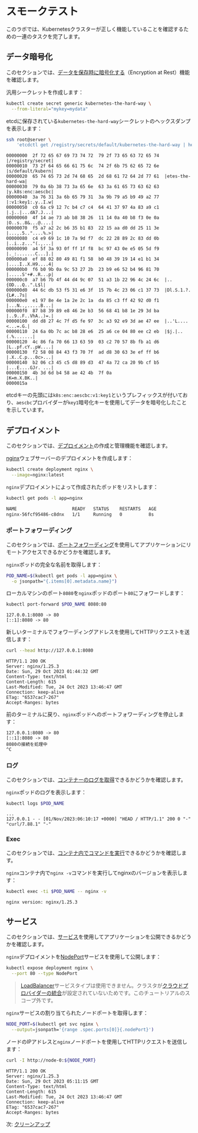 # スモークテスト

このラボでは、Kubernetesクラスターが正しく機能していることを確認するための一連のタスクを完了します。

## データ暗号化

このセクションでは、[データを保存時に暗号化する](https://kubernetes.io/docs/tasks/administer-cluster/encrypt-data/#verifying-that-data-is-encrypted)（Encryption at Rest）機能を確認します。

汎用シークレットを作成します：

```bash
kubectl create secret generic kubernetes-the-hard-way \
  --from-literal="mykey=mydata"
```

etcdに保存されている`kubernetes-the-hard-way`シークレットのヘックスダンプを表示します：

```bash
ssh root@server \
    'etcdctl get /registry/secrets/default/kubernetes-the-hard-way | hexdump -C'
```

```text
00000000  2f 72 65 67 69 73 74 72  79 2f 73 65 63 72 65 74  |/registry/secret|
00000010  73 2f 64 65 66 61 75 6c  74 2f 6b 75 62 65 72 6e  |s/default/kubern|
00000020  65 74 65 73 2d 74 68 65  2d 68 61 72 64 2d 77 61  |etes-the-hard-wa|
00000030  79 0a 6b 38 73 3a 65 6e  63 3a 61 65 73 63 62 63  |y.k8s:enc:aescbc|
00000040  3a 76 31 3a 6b 65 79 31  3a 9b 79 a5 b9 49 a2 77  |:v1:key1:.y..I.w|
00000050  c0 6a c9 12 7c b4 c7 c4  64 41 37 97 4a 83 a9 c1  |.j..|...dA7.J...|
00000060  4f 14 ae 73 ab b8 38 26  11 14 0a 40 b8 f3 0e 0a  |O..s..8&...@....|
00000070  f5 a7 a2 2c b6 35 b1 83  22 15 aa d0 dd 25 11 3e  |...,.5.."....%.>|
00000080  c4 e9 69 1c 10 7a 9d f7  dc 22 28 89 2c 83 dd 0b  |..i..z..."(.,...|
00000090  a4 5f 3a 93 0f ff 1f f8  bc 97 43 0e e5 05 5d f9  |._:.......C...].|
000000a0  ef 88 02 80 49 81 f1 58  b0 48 39 19 14 e1 b1 34  |....I..X.H9....4|
000000b0  f6 b0 9b 0a 9c 53 27 2b  23 b9 e6 52 b4 96 81 70  |.....S'+#..R...p|
000000c0  a7 b6 7b 4f 44 d4 9c 07  51 a3 1b 22 96 4c 24 6c  |..{OD...Q..".L$l|
000000d0  44 6c db 53 f5 31 e6 3f  15 7b 4c 23 06 c1 37 73  |Dl.S.1.?.{L#..7s|
000000e0  e1 97 8e 4e 1a 2e 2c 1a  da 85 c3 ff 42 92 d0 f1  |...N..,.....B...|
000000f0  87 b8 39 89 e8 46 2e b3  56 68 41 b8 1e 29 3d ba  |..9..F..VhA..)=.|
00000100  dd d8 27 4c 7f d5 fe 97  3c a3 92 e9 3d ae 47 ee  |..'L....<...=.G.|
00000110  24 6a 0b 7c ac b8 28 e6  25 a6 ce 04 80 ee c2 eb  |$j.|..(.%.......|
00000120  4c 86 fa 70 66 13 63 59  03 c2 70 57 8b fb a1 d6  |L..pf.cY..pW....|
00000130  f2 58 08 84 43 f3 70 7f  ad d8 30 63 3e ef ff b6  |.X..C.p...0c>...|
00000140  b2 06 c3 45 c5 d8 89 d3  47 4a 72 ca 20 9b cf b5  |...E....GJr. ...|
00000150  4b 3d 6d b4 58 ae 42 4b  7f 0a                    |K=m.X.BK..|
0000015a
```

etcdキーの先頭には`k8s:enc:aescbc:v1:key1`というプレフィックスが付いており、`aescbc`プロバイダーが`key1`暗号化キーを使用してデータを暗号化したことを示しています。

## デプロイメント

このセクションでは、[デプロイメント](https://kubernetes.io/docs/concepts/workloads/controllers/deployment/)の作成と管理機能を確認します。

[nginx](https://nginx.org/en/)ウェブサーバーのデプロイメントを作成します：

```bash
kubectl create deployment nginx \
  --image=nginx:latest
```

`nginx`デプロイメントによって作成されたポッドをリストします：

```bash
kubectl get pods -l app=nginx
```

```bash
NAME                     READY   STATUS    RESTARTS   AGE
nginx-56fcf95486-c8dnx   1/1     Running   0          8s
```

### ポートフォワーディング

このセクションでは、[ポートフォワーディング](https://kubernetes.io/docs/tasks/access-application-cluster/port-forward-access-application-cluster/)を使用してアプリケーションにリモートアクセスできるかどうかを確認します。

`nginx`ポッドの完全な名前を取得します：

```bash
POD_NAME=$(kubectl get pods -l app=nginx \
  -o jsonpath="{.items[0].metadata.name}")
```

ローカルマシンのポート`8080`を`nginx`ポッドのポート`80`にフォワードします：

```bash
kubectl port-forward $POD_NAME 8080:80
```

```text
127.0.0.1:8080 -> 80
[::1]:8080 -> 80
```

新しいターミナルでフォワーディングアドレスを使用してHTTPリクエストを送信します：

```bash
curl --head http://127.0.0.1:8080
```

```text
HTTP/1.1 200 OK
Server: nginx/1.25.3
Date: Sun, 29 Oct 2023 01:44:32 GMT
Content-Type: text/html
Content-Length: 615
Last-Modified: Tue, 24 Oct 2023 13:46:47 GMT
Connection: keep-alive
ETag: "6537cac7-267"
Accept-Ranges: bytes

```

前のターミナルに戻り、`nginx`ポッドへのポートフォワーディングを停止します：

```text
127.0.0.1:8080 -> 80
[::1]:8080 -> 80
8080の接続を処理中
^C
```

### ログ

このセクションでは、[コンテナーのログを取得](https://kubernetes.io/docs/concepts/cluster-administration/logging/)できるかどうかを確認します。

`nginx`ポッドのログを表示します：

```bash
kubectl logs $POD_NAME
```

```text
...
127.0.0.1 - - [01/Nov/2023:06:10:17 +0000] "HEAD / HTTP/1.1" 200 0 "-" "curl/7.88.1" "-"
```

### Exec

このセクションでは、[コンテナ内でコマンドを実行](https://kubernetes.io/docs/tasks/debug-application-cluster/get-shell-running-container/#running-individual-commands-in-a-container)できるかどうかを確認します。

`nginx`コンテナ内で`nginx -v`コマンドを実行してnginxのバージョンを表示します：

```bash
kubectl exec -ti $POD_NAME -- nginx -v
```

```text
nginx version: nginx/1.25.3
```

## サービス

このセクションでは、[サービス](https://kubernetes.io/docs/concepts/services-networking/service/)を使用してアプリケーションを公開できるかどうかを確認します。

`nginx`デプロイメントを[NodePort](https://kubernetes.io/docs/concepts/services-networking/service/#type-nodeport)サービスを使用して公開します：

```bash
kubectl expose deployment nginx \
  --port 80 --type NodePort
```

> [LoadBalancer](https://kubernetes.io/docs/getting-started-guides/scratch/#cloud-provider)サービスタイプは使用できません。クラスタが[クラウドプロバイダーの統合](https://kubernetes.io/docs/getting-started-guides/scratch/#cloud-provider)が設定されていないためです。このチュートリアルのスコープ外です。

`nginx`サービスの割り当てられたノードポートを取得します：

```bash
NODE_PORT=$(kubectl get svc nginx \
  --output=jsonpath='{range .spec.ports[0]}{.nodePort}')
```

ノードのIPアドレスと`nginx`ノードポートを使用してHTTPリクエストを送信します：

```bash
curl -I http://node-0:${NODE_PORT}
```

```text
HTTP/1.1 200 OK
Server: nginx/1.25.3
Date: Sun, 29 Oct 2023 05:11:15 GMT
Content-Type: text/html
Content-Length: 615
Last-Modified: Tue, 24 Oct 2023 13:46:47 GMT
Connection: keep-alive
ETag: "6537cac7-267"
Accept-Ranges: bytes
```

次: [クリーンアップ](13-cleanup.md)
